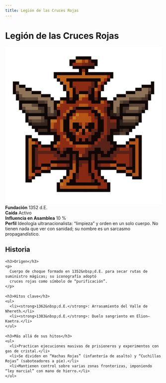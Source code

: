 ```yaml
---
title: Legión de las Cruces Rojas
---
```


<div class="faccion-page coalicion">
  <h1 class="faccion-title">Legión de las Cruces Rojas</h1>

  <!-- 1. Imagen centrada -->
  <div class="faccion-image">
    <img src="../../../other/images/coalicion/Legiondelascrucesrojas.png" alt="Legión de las Cruces Rojas">
  </div>

  <!-- 2. Metadatos en 2 columnas -->
  <div class="faccion-meta">
    <div class="meta-item">
      <strong>Fundación</strong>
      <span>1352&nbsp;d.E.</span>
    </div>
    <div class="meta-item">
      <strong>Caída</strong>
      <span>Activo</span>
    </div>
    <div class="meta-item">
      <strong>Influencia en Asamblea</strong>
      <span>10&nbsp;%</span>
    </div>
    <div class="meta-item meta-align">
      <strong>Perfil</strong>
      <span>
        Ideología ultranacionalista: “limpieza” y orden en un solo cuerpo. No tienen nada que ver con sanidad;
        su nombre es un sarcasmo propagandístico.
      </span>
    </div>
  </div>

  <!-- 3. Sección Historia -->
  <div class="faccion-history">
    <h2>Historia</h2>

    <h3>Origen</h3>
    <p>
      Cuerpo de choque formado en 1352&nbsp;d.E. para secar rutas de suministro mágicas; su iconografía adoptó
      cruces rojas como símbolo de “purificación”.
    </p>

    <h3>Hitos clave</h3>
    <ul>
      <li><strong>1362&nbsp;d.E.</strong>: Arrasamiento del Valle de Nhereth.</li>
      <li><strong>1383&nbsp;d.E.</strong>: Duelo sangriento en Elion–Kaetra.</li>
    </ul>

    <h3>Más allá de sus hitos</h3>
    <ul>
      <li>Practican ejecuciones masivas de prisioneros y experimentos con gas de cristal.</li>
      <li>Se dividen en “Hachas Rojas” (infantería de asalto) y “Cuchillas Rojas” (saboteadores a pie).</li>
      <li>Mantienen control sobre varias zonas fronterizas, imponiendo “ley marcial” con mano de hierro.</li>
    </ul>
  </div>
</div>
